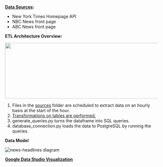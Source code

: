 **[Data Sources](https://github.com/dhruvi-9/news-headlines/tree/main/sources):**
- New York Times Homepage API
- NBC News front page 
- ABC News front page

**ETL Architecture Overview:**

  <p align="center">
  <img width="952" height="183" src=https://github.com/dhruvi-9/news-headlines/assets/100179105/7e216cff-2fe4-4332-8b01-7dd73ae117e1
>
  </p>

  1. Files in the [sources](https://github.com/dhruvi-9/news-headlines/tree/main/sources) folder are scheduled to extract data on an hourly basis at the start of the hour.
  2. [Transformations on tables are performed.](https://github.com/dhruvi-9/news-headlines/tree/main/transformations)
  3. generate_queries.py turns the dataframe into SQL queries. 
  4. database_connection.py loads the data to PostgreSQL by running the queries. 

**Data Model**

![news-headlines diagram](https://github.com/dhruvi-9/news-headlines/assets/100179105/935a336b-9c61-47f6-9c5a-84568105f8a7)


**[Google Data Studio Visualization](https://lookerstudio.google.com/u/0/reporting/78afc346-af31-485e-b6c9-e88ddebdfe8b/page/qA9CD)**
